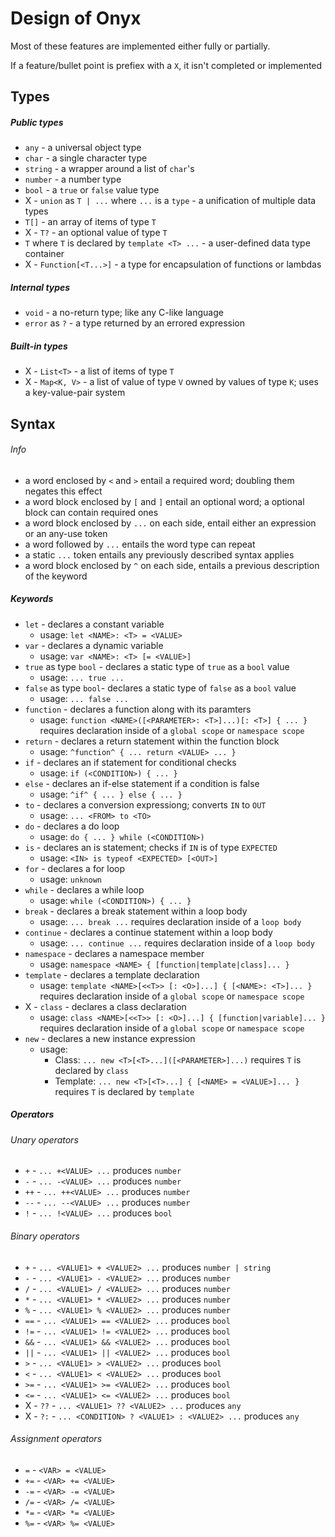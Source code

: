 # Design of Onyx

Most of these features are implemented either fully or partially.

If a feature/bullet point is prefiex with a `X`, it isn't completed or implemented

## Types

##### Public types
 - `any` - a universal object type
 - `char` - a single character type
 - `string` - a wrapper around a list of `char`'s
 - `number` - a number type
 - `bool` - a `true` or `false` value type
 - X - `union` as `T | ...` where `...` is a `type` - a unification of multiple data types
 - `T[]` - an array of items of type `T`
 - X - `T?` - an optional value of type `T`
 - `T` where `T` is declared by `template <T> ...` - a user-defined data type container
 - X - `Function[<T...>]` - a type for encapsulation of functions or lambdas

##### Internal types
 - `void` - a no-return type; like any C-like language
 - `error` as `?` - a type returned by an errored expression

##### Built-in types
 - X - `List<T>` - a list of items of type `T`
 - X - `Map<K, V>` - a list of value of type `V` owned by values of type `K`; uses a key-value-pair system


## Syntax

###### Info
 - a word enclosed by `<` and `>` entail a required word; doubling them negates this effect
 - a word block enclosed by `[` and `]` entail an optional word; a optional block can contain required ones
 - a word block enclosed by `...` on each side, entail either an expression or an any-use token
 - a word followed by `...` entails the word type can repeat
 - a static `...` token entails any previously described syntax applies
 - a word block enclosed by `^` on each side, entails a previous description of the keyword

##### Keywords
 - `let` - declares a constant variable
    - usage: `let <NAME>: <T> = <VALUE>`
 - `var` - declares a dynamic variable
    - usage: `var <NAME>: <T> [= <VALUE>]`
 - `true` as type `bool` - declares a static type of `true` as a `bool` value
    - usage: `... true ...`
 - `false` as type `bool`- declares a static type of `false` as a `bool` value
    - usage: `... false ...`
 - `function` - declares a function along with its paramters
    - usage: `function <NAME>([<PARAMETER>: <T>]...)[: <T>] { ... }` requires declaration inside of a `global scope` or `namespace scope`
 - `return` - declares a return statement within the function block
    - usage: `^function^ { ... return <VALUE> ... }`
 - `if` - declares an if statement for conditional checks
    - usage: `if (<CONDITION>) { ... }`
 - `else` - declares an if-else statement if a condition is false
    - usage: `^if^ { ... } else { ... }`
 - `to` - declares a conversion expressiong; converts `IN` to `OUT`
    - usage: `... <FROM> to <TO>`
 - `do` - declares a do loop
    - usage: `do { ... } while (<CONDITION>)`
 - `is` - declares an is statement; checks if `IN` is of type `EXPECTED`
    - usage: `<IN> is typeof <EXPECTED> [<OUT>]`
 - `for` - declares a for loop
    - usage: `unknown`
 - `while` - declares a while loop
    - usage: `while (<CONDITION>) { ... }`
 - `break` - declares a break statement within a loop body
    - usage: `... break ...` requires declaration inside of a `loop body`
 - `continue` - declares a continue statement within a loop body
    - usage: `... continue ...` requires declaration inside of a `loop body`
 - `namespace` - declares a namespace member
    - usage: `namespace <NAME> { [function|template|class]... }`
 - `template` - declares a template declaration
    - usage: `template <NAME>[<<T>> [: <O>]...] { [<NAME>: <T>]... }` requires declaration inside of a `global scope` or `namespace scope`
 - X - `class` - declares a class declaration
    - usage: `class <NAME>[<<T>> [: <O>]...] { [function|variable]... }` requires declaration inside of a `global scope` or `namespace scope`
 - `new` - declares a new instance expression
    - usage: 
      - Class: `... new <T>[<T>...]([<PARAMETER>]...)` requires `T` is declared by `class`
      - Template: `... new <T>[<T>...] { [<NAME> = <VALUE>]... }` requires `T` is declared by `template`

##### Operators
###### Unary operators
 - `+` - `... +<VALUE> ...` produces `number`
 - `-` - `... -<VALUE> ...` produces `number`
 - `++` - `... ++<VALUE> ...` produces `number`
 - `--` - `... --<VALUE> ...` produces `number`
 - `!` - `... !<VALUE> ...` produces `bool`

###### Binary operators
 - `+` - `... <VALUE1> + <VALUE2> ...` produces `number | string`
 - `-` - `... <VALUE1> - <VALUE2> ...` produces `number`
 - `/` - `... <VALUE1> / <VALUE2> ...` produces `number`
 - `*` - `... <VALUE1> * <VALUE2> ...` produces `number`
 - `%` - `... <VALUE1> % <VALUE2> ...` produces `number`
 - `==` - `... <VALUE1> == <VALUE2> ...` produces `bool`
 - `!=` - `... <VALUE1> != <VALUE2> ...` produces `bool`
 - `&&` - `... <VALUE1> && <VALUE2> ...` produces `bool`
 - `||` - `... <VALUE1> || <VALUE2> ...` produces `bool`
 - `>` - `... <VALUE1> > <VALUE2> ...` produces `bool`
 - `<` - `... <VALUE1> < <VALUE2> ...` produces `bool`
 - `>=` - `... <VALUE1> >= <VALUE2> ...` produces `bool`
 - `<=` - `... <VALUE1> <= <VALUE2> ...` produces `bool`
 - X - `??` - `... <VALUE1> ?? <VALUE2> ...` produces `any`
 - X - `?:` - `... <CONDITION> ? <VALUE1> : <VALUE2> ...` produces `any`

###### Assignment operators
 - `=` - `<VAR> = <VALUE>`
 - `+=` - `<VAR> += <VALUE>`
 - `-=` - `<VAR> -= <VALUE>`
 - `/=` - `<VAR> /= <VALUE>`
 - `*=` - `<VAR> *= <VALUE>`
 - `%=` - `<VAR> %= <VALUE>`